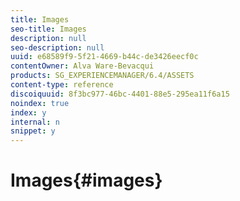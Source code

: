 ```yaml
---
title: Images
seo-title: Images
description: null
seo-description: null
uuid: e68589f9-5f21-4669-b44c-de3426eecf0c
contentOwner: Alva Ware-Bevacqui
products: SG_EXPERIENCEMANAGER/6.4/ASSETS
content-type: reference
discoiquuid: 8f3bc977-46bc-4401-88e5-295ea11f6a15
noindex: true
index: y
internal: n
snippet: y
---
```


# Images{#images}

<!--
Comment Type: remark
Last Modified By: Rick Brough (rbrough)
Last Modified Date: 2018-03-13T13:54:21.413-0400
<p>From Alva: Yes, there is a jira issue about images. I think I had planned to get it done for 6.4. I assigned the issue to you. Basically Cynthia had wanted to create a topic about images - she actually did the outline so it's fairly simple but of course completely up to you if you want to do it.<br /> <br /> I can't remember if I had a page in 6.3. I might've but I think I deleted it. (Can't remember offhand)</p>
-->

